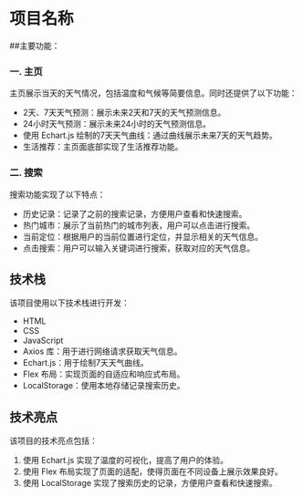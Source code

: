 # 项目名称

##主要功能：

### 一. 主页

主页展示当天的天气情况，包括温度和气候等简要信息。同时还提供了以下功能：

- 2天、7天天气预测：展示未来2天和7天的天气预测信息。
- 24小时天气预测：展示未来24小时的天气预测信息。
- 使用 Echart.js 绘制的7天天气曲线：通过曲线展示未来7天的天气趋势。
- 生活推荐：主页面底部实现了生活推荐功能。

### 二. 搜索

搜索功能实现了以下特点：

- 历史记录：记录了之前的搜索记录，方便用户查看和快速搜索。
- 热门城市：展示了当前热门的城市列表，用户可以点击进行搜索。
- 当前定位：根据用户的当前位置进行定位，并显示相关的天气信息。
- 点击搜索：用户可以输入关键词进行搜索，获取对应的天气信息。

## 技术栈

该项目使用以下技术栈进行开发：

- HTML
- CSS
- JavaScript
- Axios 库：用于进行网络请求获取天气信息。
- Echart.js：用于绘制7天天气曲线。
- Flex 布局：实现页面的自适应和响应式布局。
- LocalStorage：使用本地存储记录搜索历史。

## 技术亮点

该项目的技术亮点包括：

1. 使用 Echart.js 实现了温度的可视化，提高了用户的体验。
2. 使用 Flex 布局实现了页面的适配，使得页面在不同设备上展示效果良好。
3. 使用 LocalStorage 实现了搜索历史的记录，方便用户查看和快速搜索。


